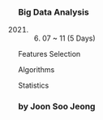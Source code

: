 ### Big Data Analysis

  2021. 06. 07 ~ 11 (5 Days)

  Features Selection

  Algorithms

  Statistics

### by Joon Soo Jeong
